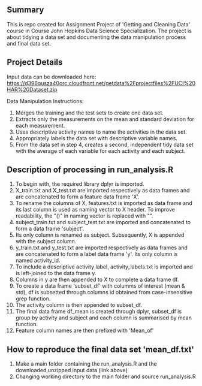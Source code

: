 ## Summary

This is repo created for Assignment Project of 'Getting and Cleaning Data' course in Course John Hopkins Data Science Specialization.
The project is about tidying a data set and documenting the data manipulation process and final data set.


## Project Details

Input data can be downloaded here:
https://d396qusza40orc.cloudfront.net/getdata%2Fprojectfiles%2FUCI%20HAR%20Dataset.zip

Data Manipulation Instructions:

1. Merges the training and the test sets to create one data set.
2. Extracts only the measurements on the mean and standard deviation for each measurement.
3. Uses descriptive activity names to name the activities in the data set.
4. Appropriately labels the data set with descriptive variable names.
5. From the data set in step 4, creates a second, independent tidy data set with the average of each variable for each activity and each subject.


## Description of processing in run_analysis.R

1. To begin with, the required library dplyr is imported.
2. X_train.txt and X_test.txt are imported respectively as data frames and are concatenated to form a feature data frame 'X'.
3. To rename the columns of X, features.txt is imported as data frame and its last column is used as naming vector to X header. To improve readability, the "()" in naming vector is replaced with "".
4. subject_train.txt and subject_test.txt are imported and concatenated to form a data frame 'subject'. 
5. Its only column is renamed as subject. Subsequently, X is appended with the subject column.
6. y_train.txt and y_test.txt are imported respectively as data frames and are concatenated to form a label data frame 'y'. Its only column is named activity_id.
7. To include a descriptive activity label, activity_labels.txt is imported and is left-joined to the data frame y.
8. Columns in y are then appended to X to complete a data frame df.
9. To create a data frame 'subset_df' with columms of interest (mean & std), df is subsetted through columns id obtained from case-insensitive grep function.
10. The activity column is then appended to subset_df.
11. The final data frame df_mean is created through dplyr, subset_df is group by activity and subject and each column is summarised by mean function.
12. Feature column names are then prefixed with 'Mean_of'

## How to reproduce the final data set 'mean_df.txt'
1. Make a main folder containing the run_analysis.R and the downloaded,unzipped input data (link above)
2. Changing working directory to the main folder and source run_analysis.R
